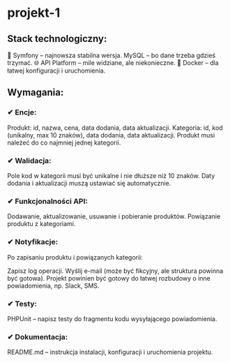 # projekt-1

## Stack technologiczny:

🚀 Symfony – najnowsza stabilna wersja. MySQL – bo dane trzeba gdzieś trzymać.
🌐 API Platform – mile widziane, ale niekonieczne. 🐳 Docker – dla łatwej konfiguracji i uruchomienia.

## Wymagania:

### ✔ Encje:
Produkt: id, nazwa, cena, data dodania, data aktualizacji.
Kategoria: id, kod (unikalny, max 10 znaków), data dodania, data aktualizacji.
Produkt musi należeć do co najmniej jednej kategorii.

### ✔ Walidacja:
Pole kod w kategorii musi być unikalne i nie dłuższe niż 10 znaków.
Daty dodania i aktualizacji muszą ustawiać się automatycznie.

### ✔ Funkcjonalności API:
Dodawanie, aktualizowanie, usuwanie i pobieranie produktów.
Powiązanie produktu z kategoriami.

### ✔ Notyfikacje:
Po zapisaniu produktu i powiązanych kategorii:

Zapisz log operacji.
Wyślij e-mail (może być fikcyjny, ale struktura powinna być gotowa).
Projekt powinien być gotowy do łatwej rozbudowy o inne powiadomienia, np. Slack, SMS.

### ✔ Testy:
PHPUnit – napisz testy do fragmentu kodu wysyłającego powiadomienia.

### ✔ Dokumentacja:
README.md – instrukcja instalacji, konfiguracji i uruchomienia projektu.
